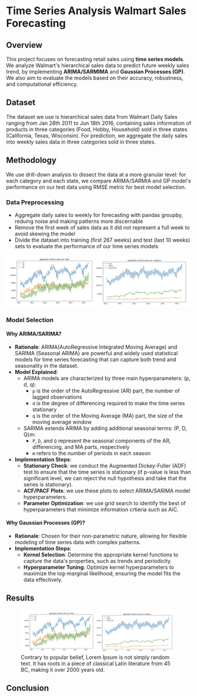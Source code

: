 # Time Series Analysis Walmart Sales Forecasting

## Overview  
This project focuses on forecasting retail sales using **time series models**.  We analyze Walmart's hierarchical sales data to predict future weekly sales trend, by implementing  **ARIMA/SARMIMA** and **Gaussian Processes (GP)**. We also aim to evaluate the models based on their accuracy, robustness, and computational efficiency.  

## Dataset  
The dataset we use is hierarchical sales data from Walmart Daily Sales ranging from Jan 28th 2011 to Jun 18th 2016, containing sales information of products in three categories (Food, Hobby, Household) sold in three states (California, Texas, Wisconsin). For prediction, we aggregate the daily sales into weekly sales data in three categories sold in three states. 

## Methodology
We use drill-down analysis to dissect the data at a more granular level: for each category and each state, we compare ARIMA/SARMIA and GP model's performance on our test data using RMSE metric for best model selection. 


### Data Preprocessing
- Aggregate daily sales to weekly for forecasting with pandas groupby, reduing noise and making patterns more discernable
- Remove the first week of sales data as it did not represent a full week to avoid skewing the model
- Divide the dataset into training (first 267 weeks) and test (last 10 weeks) sets to evaluate the performance of our time series models

![](/images/data_overview.png)

### Model Selection
#### Why ARIMA/SARIMA?
- **Rationale**: ARIMA(AutoRegressive Integrated Moving Average) and SARIMA (Seasonal ARIMA) are powerful and widely used statistical models for time series forecasting that can capture both trend and seasonality in the dataset.
- **Model Explained**:
  - ARIMA models are characterized by three main hyperparameters: (p, d, q):
    - `p` is the order of the AutoRegressive (AR) part, the number of lagged observations
    - `d` is the degree of differencing required to make the time series stationary
    - `q` is the order of the Moving Average (MA) part, the size of the moving average window
  - SARIMA extends ARIMA by adding additional seasonal terms: (P, D, Q)m:
    - `P`, `D`, and `Q` represent the seasonal components of the AR, differencing, and MA parts, respectively
    - `m` refers to the number of periods in each season
- **Implementation Steps**:
    - **Stationary Check**: we conduct the Augmented Dickey-Fuller (ADF) test to ensure that the time series is stationary (if p-value is less than significant level, we can reject the null hypothesis and take that the series is stationary).
    - **ACF/PACF Plots**: we use these plots to select ARIMA/SARIMA model hyperparameters.
    - **Parameter Optimization**: we use grid search to identify the best of hyperparameters that minimize information crtieria such as AIC. 


####  Why Gaussian Processes (GP)?
- **Rationale**: Chosen for their non-parametric nature, allowing for flexible modeling of time series data with complex patterns.
- **Implementation Steps**:
  - **Kernel Selection**: Determine the appropriate kernel functions to capture the data's properties, such as trends and periodicity.
  - **Hyperparameter Tuning**: Optimize kernel hyperparameters to maximize the log-marginal likelihood, ensuring the model fits the data effectively.

## Results

<figure>
  <img src=/images/data_overview.png>
  <figcaption>Contrary to popular belief, Lorem Ipsum is not simply random text. It has roots in a piece of classical Latin literature from 45 BC, making it over 2000 years old.</figcaption>
</figure>


## Conclusion
